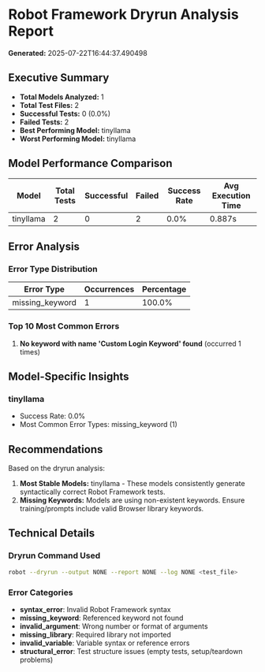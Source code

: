 # Robot Framework Dryrun Analysis Report
**Generated:** 2025-07-22T16:44:37.490498

## Executive Summary

- **Total Models Analyzed:** 1
- **Total Test Files:** 2
- **Successful Tests:** 0 (0.0%)
- **Failed Tests:** 2
- **Best Performing Model:** tinyllama
- **Worst Performing Model:** tinyllama

## Model Performance Comparison

| Model | Total Tests | Successful | Failed | Success Rate | Avg Execution Time |
|-------|-------------|------------|--------|--------------|-------------------|
| tinyllama | 2 | 0 | 2 | 0.0% | 0.887s |

## Error Analysis

### Error Type Distribution

| Error Type | Occurrences | Percentage |
|------------|-------------|------------|
| missing_keyword | 1 | 100.0% |

### Top 10 Most Common Errors

1. **No keyword with name 'Custom Login Keyword' found** (occurred 1 times)

## Model-Specific Insights

### tinyllama
- Success Rate: 0.0%
- Most Common Error Types: missing_keyword (1)

## Recommendations

Based on the dryrun analysis:

1. **Most Stable Models:** tinyllama - These models consistently generate syntactically correct Robot Framework tests.
4. **Missing Keywords:** Models are using non-existent keywords. Ensure training/prompts include valid Browser library keywords.

## Technical Details

### Dryrun Command Used
```bash
robot --dryrun --output NONE --report NONE --log NONE <test_file>
```

### Error Categories
- **syntax_error**: Invalid Robot Framework syntax
- **missing_keyword**: Referenced keyword not found
- **invalid_argument**: Wrong number or format of arguments
- **missing_library**: Required library not imported
- **invalid_variable**: Variable syntax or reference errors
- **structural_error**: Test structure issues (empty tests, setup/teardown problems)
